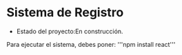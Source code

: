 <h1>Sistema de Registro</h1>

- Estado del proyecto:En construcción.

Para ejecutar el sistema, debes poner:
'''npm install react'''
